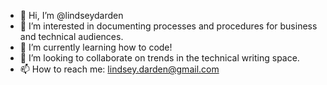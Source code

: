 - 👋 Hi, I’m @lindseydarden
- 👀 I’m interested in documenting processes and procedures for business and technical audiences.
- 🌱 I’m currently learning how to code!
- 💞️ I’m looking to collaborate on trends in the technical writing space.
- 📫 How to reach me: lindsey.darden@gmail.com

<!---
lindseydarden/lindseydarden is a ✨ special ✨ repository because its `README.md` (this file) appears on your GitHub profile.
You can click the Preview link to take a look at your changes.
--->
